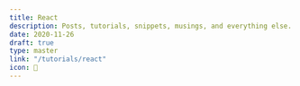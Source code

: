 ```yaml
---
title: React
description: Posts, tutorials, snippets, musings, and everything else.
date: 2020-11-26
draft: true
type: master
link: "/tutorials/react"
icon: 📝
---
```

